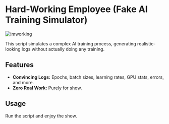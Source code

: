 # Hard-Working Employee (Fake AI Training Simulator)


![imworking](https://github.com/user-attachments/assets/0e5ed87c-bfbc-4a13-a483-8dfc629d43d2)

This script simulates a complex AI training process, generating realistic-looking logs without actually doing any training. 

## Features

* **Convincing Logs:** Epochs, batch sizes, learning rates, GPU stats, errors, and more.
* **Zero Real Work:**  Purely for show.

## Usage

Run the script and enjoy the show.
